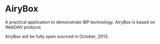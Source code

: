 AiryBox
=======

A practical application to demonstrate IBP technology. AiryBox is based on WebDAV protocol.

AiryBox will be fully open sourced in October, 2013.

